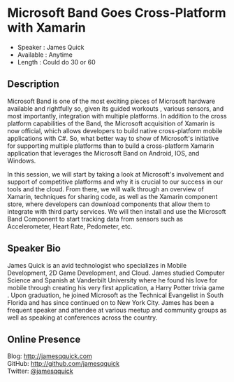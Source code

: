 Microsoft Band Goes Cross-Platform with Xamarin
===================

* Speaker   : James Quick
* Available : Anytime
* Length    : Could do 30 or 60

Description
-----------

Microsoft Band is one of the most exciting pieces of Microsoft hardware available and rightfully so, given its guided workouts , various sensors, and most importantly, integration with multiple platforms.  In addition to the cross platform capabilities of the Band, the Microsoft acquisition of Xamarin is now official, which allows developers to build native cross-platform mobile applications with C#.  So, what better way to show of Microsoft's initiative for supporting multiple platforms than to build a cross-platform Xamarin application that leverages the Microsoft Band on Android, IOS, and Windows.

In this session, we will start by taking a look at Microsoft's involvement and support of competitive platforms and why it is crucial to our success in our tools and the cloud.  From there, we will walk through an overview of Xamarin, techniques for sharing code, as well as the Xamarin component store, where developers can download components that allow them to integrate with third party services.  We will then install and use the Microsoft Band Component to start tracking data from sensors such as Accelerometer, Heart Rate, Pedometer, etc. 


Speaker Bio
-----------
James Quick is an avid technologist who specializes in Mobile Development, 2D Game Development, and Cloud.  James studied Computer Science and Spanish at Vanderbilt University where he found his love for mobile through creating his very first application, a Harry Potter trivia game .  Upon graduation, he joined Microsoft as the Technical Evangelist in South Florida and has since continued on to New York City.   James has been a frequent speaker and attendee at various meetup and community groups as well as speaking at conferences across the country.

Online Presence
-------------

Blog: http://jamesqquick.com  
GitHub: http://github.com/jamesqquick  
Twitter: [@jamesqquick](http://www.twitter.com/jamesqquick)


